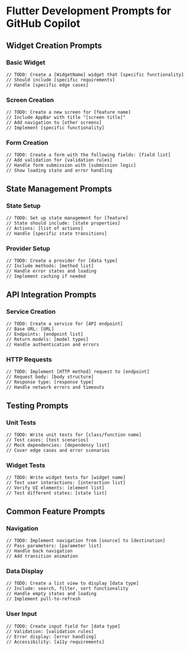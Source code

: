 # Flutter Development Prompts for GitHub Copilot

## Widget Creation Prompts

### Basic Widget
```
// TODO: Create a [WidgetName] widget that [specific functionality]
// Should include [specific requirements]
// Handle [specific edge cases]
```

### Screen Creation
```
// TODO: Create a new screen for [feature name]
// Include AppBar with title "[screen title]"
// Add navigation to [other screens]
// Implement [specific functionality]
```

### Form Creation
```
// TODO: Create a form with the following fields: [field list]
// Add validation for [validation rules]
// Handle form submission with [submission logic]
// Show loading state and error handling
```

## State Management Prompts

### State Setup
```
// TODO: Set up state management for [feature]
// State should include: [state properties]
// Actions: [list of actions]
// Handle [specific state transitions]
```

### Provider Setup
```
// TODO: Create a provider for [data type]
// Include methods: [method list]
// Handle error states and loading
// Implement caching if needed
```

## API Integration Prompts

### Service Creation
```
// TODO: Create a service for [API endpoint]
// Base URL: [URL]
// Endpoints: [endpoint list]
// Return models: [model types]
// Handle authentication and errors
```

### HTTP Requests
```
// TODO: Implement [HTTP method] request to [endpoint]
// Request body: [body structure]
// Response type: [response type]
// Handle network errors and timeouts
```

## Testing Prompts

### Unit Tests
```
// TODO: Write unit tests for [class/function name]
// Test cases: [test scenarios]
// Mock dependencies: [dependency list]
// Cover edge cases and error scenarios
```

### Widget Tests
```
// TODO: Write widget tests for [widget name]
// Test user interactions: [interaction list]
// Verify UI elements: [element list]
// Test different states: [state list]
```

## Common Feature Prompts

### Navigation
```
// TODO: Implement navigation from [source] to [destination]
// Pass parameters: [parameter list]
// Handle back navigation
// Add transition animation
```

### Data Display
```
// TODO: Create a list view to display [data type]
// Include: search, filter, sort functionality
// Handle empty states and loading
// Implement pull-to-refresh
```

### User Input
```
// TODO: Create input field for [data type]
// Validation: [validation rules]
// Error display: [error handling]
// Accessibility: [a11y requirements]
```